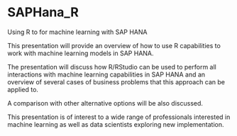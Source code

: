 # SAPHana_R
Using R to for machine learning with SAP HANA


This presentation will provide an overview of how to use R capabilities to work with machine learning models in SAP HANA. 

The presentation will discuss how R/RStudio can be used to perform all interactions with machine learning capabilities in SAP HANA and an overview of several cases of business problems that this approach can be applied to. 

A comparison with other alternative options will be also discussed. 

This presentation is of interest to a wide range of professionals interested in machine learning as well as data scientists exploring new implementation.
